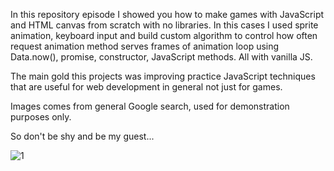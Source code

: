   In this repository episode I showed you how to make games with JavaScript and HTML canvas from scratch with no libraries. In this cases I used sprite animation, keyboard input and build custom algorithm to control how often request animation method serves frames of animation loop using Data.now(), promise, constructor, 
JavaScript methods. All with vanilla JS.

  The main gold this projects was improving practice JavaScript techniques that are useful for web development in general not just for games. 
  
  Images comes from general Google search, used for demonstration purposes only.

 So don't be shy and be my guest...
 
 ![1](https://user-images.githubusercontent.com/65797418/117208295-d0daa380-ada9-11eb-832e-1a7a9681851c.png)

